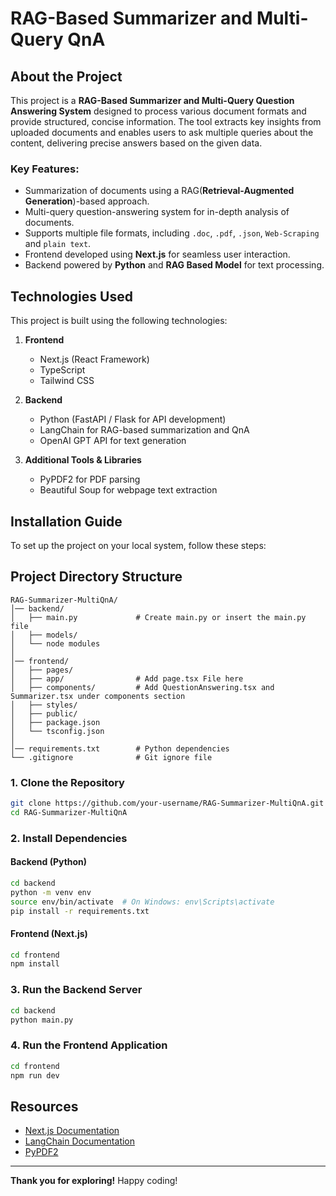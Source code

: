 # RAG-Based Summarizer and Multi-Query QnA

## About the Project
This project is a **RAG-Based Summarizer and Multi-Query Question Answering System** designed to process various document formats and provide structured, concise information. The tool extracts key insights from uploaded documents and enables users to ask multiple queries about the content, delivering precise answers based on the given data.

### Key Features:
- Summarization of documents using a RAG(**Retrieval-Augmented Generation**)-based approach.
- Multi-query question-answering system for in-depth analysis of documents.
- Supports multiple file formats, including `.doc`, `.pdf`, `.json`, `Web-Scraping` and `plain text`.
- Frontend developed using **Next.js** for seamless user interaction.
- Backend powered by **Python** and **RAG Based Model** for text processing.

## Technologies Used
This project is built using the following technologies:

1. **Frontend**
   - Next.js (React Framework)
   - TypeScript
   - Tailwind CSS
   
2. **Backend**
   - Python (FastAPI / Flask for API development)
   - LangChain for RAG-based summarization and QnA
   - OpenAI GPT API for text generation

3. **Additional Tools & Libraries**
   - PyPDF2 for PDF parsing
   - Beautiful Soup for webpage text extraction

## Installation Guide
To set up the project on your local system, follow these steps:

## Project Directory Structure
```
RAG-Summarizer-MultiQnA/
│── backend/                
│   ├── main.py             # Create main.py or insert the main.py file
│   ├── models/                        
│   └── node modules    
│
│── frontend/               
│   ├── pages/              
│   ├── app/                # Add page.tsx File here
│   ├── components/         # Add QuestionAnswering.tsx and Summarizer.tsx under components section
│   ├── styles/             
│   ├── public/             
│   ├── package.json        
│   └── tsconfig.json       
│
│── requirements.txt        # Python dependencies
└── .gitignore              # Git ignore file
```

### 1. Clone the Repository
```sh
git clone https://github.com/your-username/RAG-Summarizer-MultiQnA.git
cd RAG-Summarizer-MultiQnA
```

### 2. Install Dependencies
#### **Backend (Python)**
```sh
cd backend
python -m venv env
source env/bin/activate  # On Windows: env\Scripts\activate
pip install -r requirements.txt
```

#### **Frontend (Next.js)**
```sh
cd frontend
npm install
```

### 3. Run the Backend Server
```sh
cd backend
python main.py  
```

### 4. Run the Frontend Application
```sh
cd frontend
npm run dev
```



## Resources
- [Next.js Documentation](https://nextjs.org/docs)
- [LangChain Documentation](https://python.langchain.com/en/latest/)
- [PyPDF2](https://pypi.org/project/PyPDF2/)

---
**Thank you for exploring!** Happy coding!

